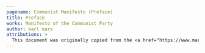 ```yaml
---
pagename: Communist Manifesto (Preface)
title: Preface
works: Manifesto of the Communist Party
author: karl marx
attributions: >
  This document was originally copied from the <a href="https://www.marxists.org/archive/marx/works/1848/communist-manifesto/preface.htm">Marxist Internet Archive</a>.
---
```

